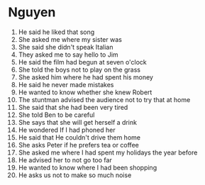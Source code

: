 # Nguyen
1. He said he liked that song
2. She asked me where my sister was
3. She said she didn't speak Italian
4. They asked me to say hello to Jim
5. He said the film had begun at seven o'clock
6. She told the boys not to play on the grass
7. She asked him where he had spent his money
8. He said he never made mistakes
9. He wanted to know whether she knew Robert
10. The stuntman advised the audience not to try that at home
11. She said that she had been very tired
12. She told Ben to be careful
13. She says that she will get herself a drink
14. He wondered If I had phoned her
15. He said that He couldn't drive them home
16. She asks Peter if he prefers tea or coffee
17. She asked me where I had spent my holidays the year before
18. He advised her to not go too far
19. He wanted to know where I had been shopping
20. He asks us not to make so much noise